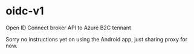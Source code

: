 # oidc-v1
Open ID Connect broker API to Azure B2C tennant

Sorry no instructions yet on using the Android app, just sharing proxy for now.
